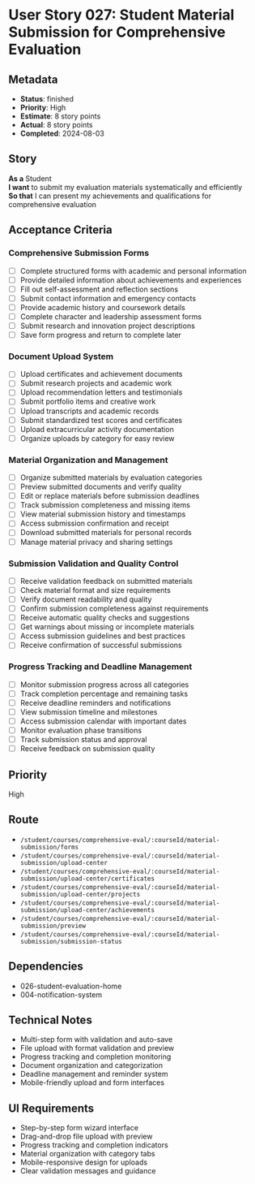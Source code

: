 # User Story 027: Student Material Submission for Comprehensive Evaluation

## Metadata
- **Status**: finished
- **Priority**: High
- **Estimate**: 8 story points
- **Actual**: 8 story points
- **Completed**: 2024-08-03

## Story
**As a** Student  
**I want** to submit my evaluation materials systematically and efficiently  
**So that** I can present my achievements and qualifications for comprehensive evaluation

## Acceptance Criteria

### Comprehensive Submission Forms
- [ ] Complete structured forms with academic and personal information
- [ ] Provide detailed information about achievements and experiences
- [ ] Fill out self-assessment and reflection sections
- [ ] Submit contact information and emergency contacts
- [ ] Provide academic history and coursework details
- [ ] Complete character and leadership assessment forms
- [ ] Submit research and innovation project descriptions
- [ ] Save form progress and return to complete later

### Document Upload System
- [ ] Upload certificates and achievement documents
- [ ] Submit research projects and academic work
- [ ] Upload recommendation letters and testimonials
- [ ] Submit portfolio items and creative work
- [ ] Upload transcripts and academic records
- [ ] Submit standardized test scores and certificates
- [ ] Upload extracurricular activity documentation
- [ ] Organize uploads by category for easy review

### Material Organization and Management
- [ ] Organize submitted materials by evaluation categories
- [ ] Preview submitted documents and verify quality
- [ ] Edit or replace materials before submission deadlines
- [ ] Track submission completeness and missing items
- [ ] View material submission history and timestamps
- [ ] Access submission confirmation and receipt
- [ ] Download submitted materials for personal records
- [ ] Manage material privacy and sharing settings

### Submission Validation and Quality Control
- [ ] Receive validation feedback on submitted materials
- [ ] Check material format and size requirements
- [ ] Verify document readability and quality
- [ ] Confirm submission completeness against requirements
- [ ] Receive automatic quality checks and suggestions
- [ ] Get warnings about missing or incomplete materials
- [ ] Access submission guidelines and best practices
- [ ] Receive confirmation of successful submissions

### Progress Tracking and Deadline Management
- [ ] Monitor submission progress across all categories
- [ ] Track completion percentage and remaining tasks
- [ ] Receive deadline reminders and notifications
- [ ] View submission timeline and milestones
- [ ] Access submission calendar with important dates
- [ ] Monitor evaluation phase transitions
- [ ] Track submission status and approval
- [ ] Receive feedback on submission quality

## Priority
High

## Route
- `/student/courses/comprehensive-eval/:courseId/material-submission/forms`
- `/student/courses/comprehensive-eval/:courseId/material-submission/upload-center`
- `/student/courses/comprehensive-eval/:courseId/material-submission/upload-center/certificates`
- `/student/courses/comprehensive-eval/:courseId/material-submission/upload-center/projects`
- `/student/courses/comprehensive-eval/:courseId/material-submission/upload-center/achievements`
- `/student/courses/comprehensive-eval/:courseId/material-submission/preview`
- `/student/courses/comprehensive-eval/:courseId/material-submission/submission-status`

## Dependencies
- 026-student-evaluation-home
- 004-notification-system

## Technical Notes
- Multi-step form with validation and auto-save
- File upload with format validation and preview
- Progress tracking and completion monitoring
- Document organization and categorization
- Deadline management and reminder system
- Mobile-friendly upload and form interfaces

## UI Requirements
- Step-by-step form wizard interface
- Drag-and-drop file upload with preview
- Progress tracking and completion indicators
- Material organization with category tabs
- Mobile-responsive design for uploads
- Clear validation messages and guidance